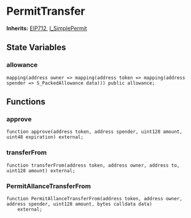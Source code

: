 # PermitTransfer
**Inherits:**
[EIP712](/src/EIP712.sol/contract.EIP712.md), [I_SimplePermit](/src/interfaces/I_SimplePermit.sol/interface.I_SimplePermit.md)


## State Variables
### allowance

```solidity
mapping(address owner => mapping(address token => mapping(address spender => S_PackedAllowance data))) public allowance;
```


## Functions
### approve


```solidity
function approve(address token, address spender, uint128 amount, uint48 expiration) external;
```

### transferFrom


```solidity
function transferFrom(address token, address owner, address to, uint128 amount) external;
```

### PermitAllanceTransferFrom


```solidity
function PermitAllanceTransferFrom(address token, address owner, address spender, uint128 amount, bytes calldata data)
    external;
```

